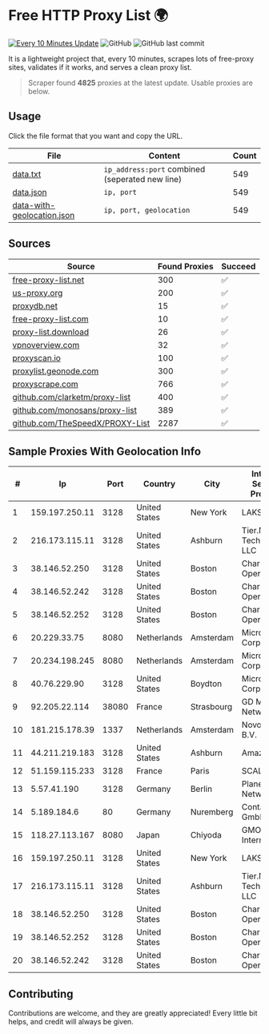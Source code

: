 
# Free HTTP Proxy List 🌍

[![Every 10 Minutes Update](https://github.com/mertguvencli/http-proxy-list/actions/workflows/main.yml/badge.svg?branch=main)](https://github.com/mertguvencli/http-proxy-list/actions/workflows/main.yml)
![GitHub](https://img.shields.io/github/license/mertguvencli/http-proxy-list)
![GitHub last commit](https://img.shields.io/github/last-commit/mertguvencli/http-proxy-list)

It is a lightweight project that, every 10 minutes, scrapes lots of free-proxy sites, validates if it works, and serves a clean proxy list.


> Scraper found **4825** proxies at the latest update. Usable proxies are below.

## Usage

Click the file format that you want and copy the URL.


|File|Content|Count|
|----|-------|-----|
|[data.txt](https://raw.githubusercontent.com/mertguvencli/http-proxy-list/main/proxy-list/data.txt)|`ip_address:port` combined (seperated new line)|549|
|[data.json](https://raw.githubusercontent.com/mertguvencli/http-proxy-list/main/proxy-list/data.json)|`ip, port`|549|
|[data-with-geolocation.json](https://raw.githubusercontent.com/mertguvencli/http-proxy-list/main/proxy-list/data-with-geolocation.json)|`ip, port, geolocation`|549|

## Sources

|Source|Found Proxies|Succeed|
|------|-------------|-------|
|[free-proxy-list.net](https://free-proxy-list.net)|300|✅|
|[us-proxy.org](https://www.us-proxy.org)|200|✅|
|[proxydb.net](http://proxydb.net)|15|✅|
|[free-proxy-list.com](https://free-proxy-list.com/?page=&port=&type%5B%5D=http&type%5B%5D=https&up_time=0&search=Search)|10|✅|
|[proxy-list.download](https://www.proxy-list.download/HTTP)|26|✅|
|[vpnoverview.com](https://vpnoverview.com/privacy/anonymous-browsing/free-proxy-servers)|32|✅|
|[proxyscan.io](https://www.proxyscan.io)|100|✅|
|[proxylist.geonode.com](https://proxylist.geonode.com/api/proxy-list?limit=300&page=1&sort_by=lastChecked&sort_type=desc&protocols=http,https)|300|✅|
|[proxyscrape.com](https://api.proxyscrape.com/v2/?request=displayproxies&protocol=http&timeout=10000&country=all&ssl=all&anonymity=all)|766|✅|
|[github.com/clarketm/proxy-list](https://raw.githubusercontent.com/clarketm/proxy-list/master/proxy-list-raw.txt)|400|✅|
|[github.com/monosans/proxy-list](https://raw.githubusercontent.com/monosans/proxy-list/main/proxies/http.txt)|389|✅|
|[github.com/TheSpeedX/PROXY-List](https://raw.githubusercontent.com/TheSpeedX/PROXY-List/master/http.txt)|2287|✅|


## Sample Proxies With Geolocation Info

|#|Ip|Port|Country|City|Internet Service Provider|
|-|--|----|-------|----|-------------------------|
|1|159.197.250.11|3128|United States|New York|LAKSH|
|2|216.173.115.11|3128|United States|Ashburn|Tier.Net Technologies LLC|
|3|38.146.52.250|3128|United States|Boston|Charles River Operation|
|4|38.146.52.242|3128|United States|Boston|Charles River Operation|
|5|38.146.52.252|3128|United States|Boston|Charles River Operation|
|6|20.229.33.75|8080|Netherlands|Amsterdam|Microsoft Corporation|
|7|20.234.198.245|8080|Netherlands|Amsterdam|Microsoft Corporation|
|8|40.76.229.90|3128|United States|Boydton|Microsoft Corporation|
|9|92.205.22.114|38080|France|Strasbourg|GD MASS Network|
|10|181.215.178.39|1337|Netherlands|Amsterdam|NovoServe B.V.|
|11|44.211.219.183|3128|United States|Ashburn|Amazon.com|
|12|51.159.115.233|3128|France|Paris|SCALEWAY|
|13|5.57.41.190|3128|Germany|Berlin|Planetary-Networks|
|14|5.189.184.6|80|Germany|Nuremberg|Contabo GmbH|
|15|118.27.113.167|8080|Japan|Chiyoda|GMO Internet, Inc.|
|16|159.197.250.11|3128|United States|New York|LAKSH|
|17|216.173.115.11|3128|United States|Ashburn|Tier.Net Technologies LLC|
|18|38.146.52.250|3128|United States|Boston|Charles River Operation|
|19|38.146.52.252|3128|United States|Boston|Charles River Operation|
|20|38.146.52.242|3128|United States|Boston|Charles River Operation|



## Contributing

Contributions are welcome, and they are greatly appreciated! Every
little bit helps, and credit will always be given.

